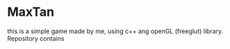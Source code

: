 # MaxTan
this is a simple game made by me, using c++ ang openGL (freeglut) library.
Repository contains 

